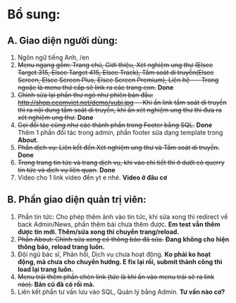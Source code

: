# Bổ sung:
## A. Giao diện người dùng:
1. Ngôn ngữ tiếng Anh, /en    
2. ~~Menu ngang gồm: 
Trang chủ, Giới thiệu, Xét nghiệm ung thư (Elsee Target 315, Elsee Target 415, Elsee Track), Tầm soát di truyền(Elsee Screen, Elsee Screen Plus, Elsee Screen Premium), Liên hệ --- Trong ngoặc là menu thứ cấp sẽ link ra các trang con.~~ **Done**
3. ~~Chỉnh sửa lại phần thư ngỏ như phiên bản đầu: http://shop.ecomviet.net/demo/vubi.jpg -- Khi ấn link tầm soát di truyền thì ra nội dung tầm soát di truyền, khi ấn xét nghiệm ung thư thì đưa ra xét nghiệm ung thư.~~ **Done**
4. ~~Gọi đối tác cũng như các thành phần trong Footer bằng SQL.~~ **Done**
Thêm 1 phần đối tác trong admin, phần footer sửa dạng template trong **About**.
5. ~~Phần dịch vụ: Liên kết đến Xét nghiệm ung thư và Tầm soát di truyền.~~ **Done**
7. ~~Trong trang tin tức và trang dịch vụ, khi vào chi tiết thì ở dưới có querry tin tức và dịch vụ liên quan.~~ **Done**
8. Video cho 1 link video đến yt e nhé. **Video ở đâu cơ**

## B. Phần giao diện quản trị viên:
1. Phần tin tức: Cho phép thêm ảnh vào tin tức, khi sửa xong thì redirect về back Admin/News, phần thêm bài chưa thêm được. **Em test vẫn thêm được tin mới. Thêm/sửa xong thì chuyển trang/reload.**
4. ~~Phần About: Chỉnh sửa xong có thông báo đã sửa.~~
**Đang không cho hiện thông báo, reload trang luôn.**
5. Đội ngũ bác sĩ, Phản hồi, Dịch vụ chưa hoạt động. **Ko phải ko hoạt động, mà chưa cho chuyển hướng. E fix lại rồi, submit thành công thì load lại trang luôn.**
6. ~~Menu trái thêm phần chèn link (tức là khi ấn vào menu trái sẽ ra link nào).~~ **Bản cũ đã có rồi mà.**
7. Liên kết phần tư vấn lưu vào SQL, Quản lý bằng Admin. **Tư vấn nào cơ?**